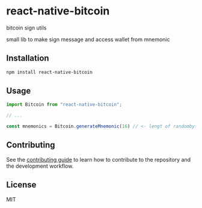 # react-native-bitcoin

bitcoin sign utils 

small lib to make sign message and access wallet from mnemonic

## Installation

```sh
npm install react-native-bitcoin
```

## Usage

```js
import Bitcoin from "react-native-bitcoin";

// ...

const mnemonics = Bitcoin.generateMnemonic(16) // <- lengt of randombytes
```

## Contributing

See the [contributing guide](CONTRIBUTING.md) to learn how to contribute to the repository and the development workflow.

## License

MIT

